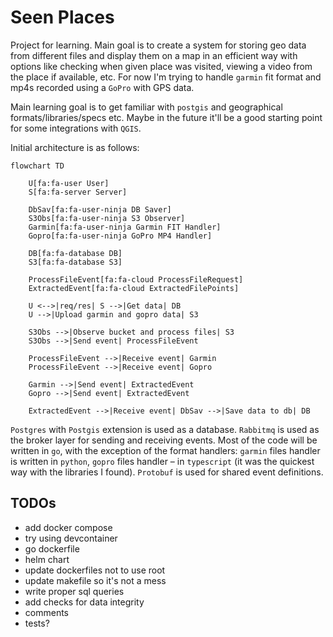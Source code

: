 # Seen Places

Project for learning. Main goal is to create a system for storing geo data from different files and display them on a map in an efficient way with options like checking when given place was visited, viewing a video from the place if available, etc. For now I'm trying to handle `garmin` fit format and mp4s recorded using a `GoPro` with GPS data.

Main learning goal is to get familiar with `postgis` and geographical formats/libraries/specs etc. Maybe in the future it'll be a good starting point for some integrations with `QGIS`.

Initial architecture is as follows:

```mermaid
flowchart TD

    U[fa:fa-user User]
    S[fa:fa-server Server]

    DbSav[fa:fa-user-ninja DB Saver]
    S3Obs[fa:fa-user-ninja S3 Observer]
    Garmin[fa:fa-user-ninja Garmin FIT Handler]
    Gopro[fa:fa-user-ninja GoPro MP4 Handler]

    DB[fa:fa-database DB]
    S3[fa:fa-database S3]

    ProcessFileEvent[fa:fa-cloud ProcessFileRequest]
    ExtractedEvent[fa:fa-cloud ExtractedFilePoints]

    U <-->|req/res| S -->|Get data| DB
    U -->|Upload garmin and gopro data| S3

    S3Obs -->|Observe bucket and process files| S3
    S3Obs -->|Send event| ProcessFileEvent

    ProcessFileEvent -->|Receive event| Garmin
    ProcessFileEvent -->|Receive event| Gopro
    
    Garmin -->|Send event| ExtractedEvent
    Gopro -->|Send event| ExtractedEvent

    ExtractedEvent -->|Receive event| DbSav -->|Save data to db| DB 
```

`Postgres` with `Postgis` extension is used as a database. `Rabbitmq` is used as the broker layer for sending and receiving events. Most of the code will be written in `go`, with the exception of the format handlers: `garmin` files handler is written in `python`, `gopro` files handler – in `typescript` (it was the quickest way with the libraries I found). `Protobuf` is used for shared event definitions.

## TODOs

* add docker compose
* try using devcontainer
* go dockerfile
* helm chart
* update dockerfiles not to use root
* update makefile so it's not a mess
* write proper sql queries
* add checks for data integrity
* comments
* tests?